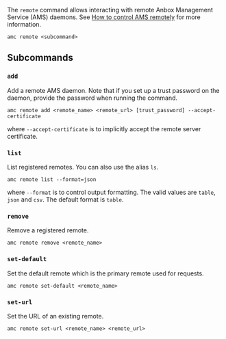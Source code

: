 The `remote` command allows interacting with remote Anbox Management Service (AMS) daemons. See [How to control AMS remotely](https://discourse.ubuntu.com/t/17774) for more information.

    amc remote <subcommand>

## Subcommands

### `add`
Add a remote AMS daemon. Note that if you set up a trust password on the daemon, provide the password when running the command.

    amc remote add <remote_name> <remote_url> [trust_password] --accept-certificate

where `--accept-certificate` is to implicitly accept the remote server certificate.

### `list`
List registered remotes. You can also use the alias `ls`.

    amc remote list --format=json

where `--format` is to control output formatting. The valid values are `table`, `json` and `csv`. The default format is `table`.

### `remove`
Remove a registered remote.

    amc remote remove <remote_name>

### `set-default`
Set the default remote which is the primary remote used for requests.

    amc remote set-default <remote_name>

### `set-url`
Set the URL of an existing remote.

    amc remote set-url <remote_name> <remote_url>
